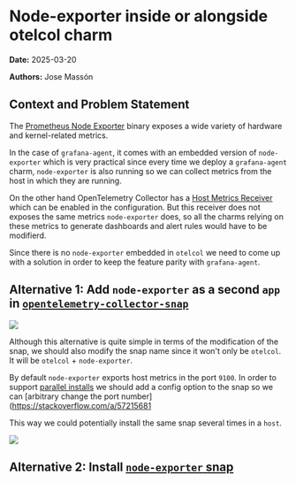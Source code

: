 # Node-exporter inside or alongside otelcol charm
**Date:** 2025-03-20

**Authors:** Jose Massón

## Context and Problem Statement

The [Prometheus Node Exporter](https://prometheus.io/docs/guides/node-exporter/) binary exposes a wide variety of hardware and kernel-related metrics.

In the case of `grafana-agent`, it comes with an embedded version of `node-exporter` which is very practical since every time we deploy a `grafana-agent` charm, `node-exporter` is also running so we can collect metrics from the host in which they are running.

On the other hand OpenTelemetry Collector has a [Host Metrics Receiver](https://github.com/open-telemetry/opentelemetry-collector-contrib/blob/main/receiver/hostmetricsreceiver/README.md) which can be enabled in the configuration. But this receiver does not exposes the same metrics `node-exporter` does, so all the charms relying on these metrics to generate dashboards and alert rules would have to be modifierd.

Since there is no `node-exporter` embedded in `otelcol` we need to come up with a solution in order to keep the feature parity with `grafana-agent`.


## Alternative 1: Add `node-exporter` as a second `app` in [`opentelemetry-collector-snap`](https://github.com/canonical/opentelemetry-collector-snap)

[![](https://mermaid.ink/img/pako:eNpFj7EOwjAMRH-l8lx-IHMZmWBCWUziNpWSOEodAar676Qt0Jvsp_PJN4NhS6Cg9_w0DrM0t07HpmoqjyFjcs0UMe1oFQt5w_4AsQac6JU4C-UdU7TQQqAccLQ1fF6xBnEUSIOqo6UeixcNOi7VWpJFobMdhTOoHv1ELWARvr6jASW50M_UjVjfCn8XbUeXvcVWpoWE8c58eDKXwX235QOFjVDa?type=png)](https://mermaid.live/edit#pako:eNpFj7EOwjAMRH-l8lx-IHMZmWBCWUziNpWSOEodAar676Qt0Jvsp_PJN4NhS6Cg9_w0DrM0t07HpmoqjyFjcs0UMe1oFQt5w_4AsQac6JU4C-UdU7TQQqAccLQ1fF6xBnEUSIOqo6UeixcNOi7VWpJFobMdhTOoHv1ELWARvr6jASW50M_UjVjfCn8XbUeXvcVWpoWE8c58eDKXwX235QOFjVDa)

Although this alternative is quite simple in terms of the modification of the snap, we should also modify the snap name since it won't only be `otelcol`. It will be `otelcol` + `node-exporter`.

By default `node-exporter` exports host metrics in the port `9100`. In order to support [parallel installs](https://snapcraft.io/docs/parallel-installs) we should add a config option to the snap so we can [arbitrary change the port number](https://stackoverflow.com/a/57215681

This way we could potentially install the same snap several times in a `host`.

[![](https://mermaid.ink/img/pako:eNqdlE1PhDAQQP8KmTMky-wmixw86U0vetN6qHRYSKAlpUTNZv-7Lax8ZEVYe4C28ybT4YUeIVGCIIa0UB9JxrXxHp6YrJv3g-ZV5mWqNkx6dvRbteRV-MqgfTN468ITpFLa1I7xJnE3RK4pMbmSbZ1xxCXdhJuNTXPT2HOLi3xpjxvQpyNIuxKTjQXcC4Lbvs4AkhRzTeCvTbjQbhvu-6O6xRwVjanoglKGikQVrpXzdBbpj9-WW0SiSYcD2233TU_E4gqx2_-IxbFYXBKL14nFQSyuFLv7QyyOxeKcWByLxVmxuCwWR9Zwv4ysEGsf4ENJuuS5sL_30cUYmIxKYhDbqaCUN4VhwOTJok0luKF7kRulIU55UZMPvDHq-UsmEBvd0A90l3P7IcueojbpsbtH2uvEh4rLF6UGRqvmkJ1Xp29ASkRI?type=png)](https://mermaid.live/edit#pako:eNqdlE1PhDAQQP8KmTMky-wmixw86U0vetN6qHRYSKAlpUTNZv-7Lax8ZEVYe4C28ybT4YUeIVGCIIa0UB9JxrXxHp6YrJv3g-ZV5mWqNkx6dvRbteRV-MqgfTN468ITpFLa1I7xJnE3RK4pMbmSbZ1xxCXdhJuNTXPT2HOLi3xpjxvQpyNIuxKTjQXcC4Lbvs4AkhRzTeCvTbjQbhvu-6O6xRwVjanoglKGikQVrpXzdBbpj9-WW0SiSYcD2233TU_E4gqx2_-IxbFYXBKL14nFQSyuFLv7QyyOxeKcWByLxVmxuCwWR9Zwv4ysEGsf4ENJuuS5sL_30cUYmIxKYhDbqaCUN4VhwOTJok0luKF7kRulIU55UZMPvDHq-UsmEBvd0A90l3P7IcueojbpsbtH2uvEh4rLF6UGRqvmkJ1Xp29ASkRI)

## Alternative 2: Install [`node-exporter` snap](https://snapcraft.io/node-exporter) 
